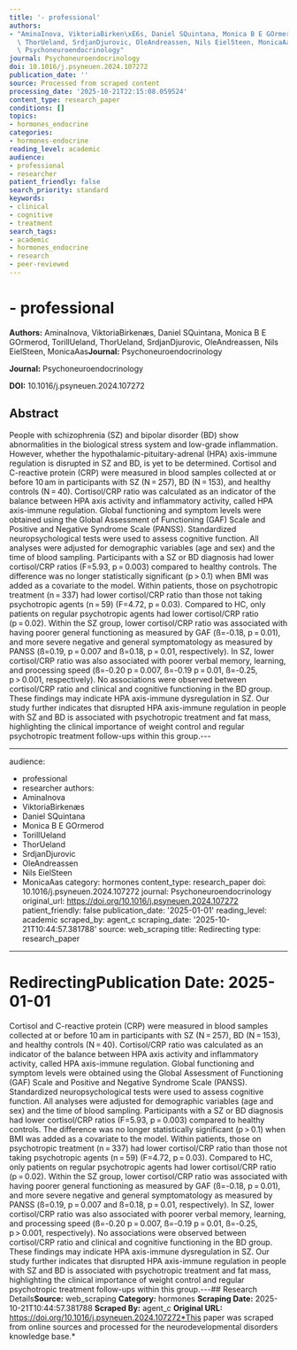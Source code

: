 ```yaml
---
title: '- professional'
authors:
- "AminaInova, ViktoriaBirken\xE6s, Daniel SQuintana, Monica B E GOrmerod, TorillUeland,\
  \ ThorUeland, SrdjanDjurovic, OleAndreassen, Nils EielSteen, MonicaAas**Journal:**\
  \ Psychoneuroendocrinology"
journal: Psychoneuroendocrinology
doi: 10.1016/j.psyneuen.2024.107272
publication_date: ''
source: Processed from scraped content
processing_date: '2025-10-21T22:15:08.059524'
content_type: research_paper
conditions: []
topics:
- hormones_endocrine
categories:
- hormones-endocrine
reading_level: academic
audience:
- professional
- researcher
patient_friendly: false
search_priority: standard
keywords:
- clinical
- cognitive
- treatment
search_tags:
- academic
- hormones_endocrine
- research
- peer-reviewed
---
```


# - professional

**Authors:** AminaInova, ViktoriaBirkenæs, Daniel SQuintana, Monica B E GOrmerod, TorillUeland, ThorUeland, SrdjanDjurovic, OleAndreassen, Nils EielSteen, MonicaAas**Journal:** Psychoneuroendocrinology

**Journal:** Psychoneuroendocrinology

**DOI:** 10.1016/j.psyneuen.2024.107272

## Abstract

People with schizophrenia (SZ) and bipolar disorder (BD) show abnormalities in the biological stress system and low-grade inflammation. However, whether the hypothalamic-pituitary-adrenal (HPA) axis-immune regulation is disrupted in SZ and BD, is yet to be determined.
Cortisol and C-reactive protein (CRP) were measured in blood samples collected at or before 10 am in participants with SZ (N = 257), BD (N = 153), and healthy controls (N = 40). Cortisol/CRP ratio was calculated as an indicator of the balance between HPA axis activity and inflammatory activity, called HPA axis-immune regulation. Global functioning and symptom levels were obtained using the Global Assessment of Functioning (GAF) Scale and Positive and Negative Syndrome Scale (PANSS). Standardized neuropsychological tests were used to assess cognitive function. All analyses were adjusted for demographic variables (age and sex) and the time of blood sampling.
Participants with a SZ or BD diagnosis had lower cortisol/CRP ratios (F=5.93, p = 0.003) compared to healthy controls. The difference was no longer statistically significant (p > 0.1) when BMI was added as a covariate to the model. Within patients, those on psychotropic treatment (n = 337) had lower cortisol/CRP ratio than those not taking psychotropic agents (n = 59) (F=4.72, p = 0.03). Compared to HC, only patients on regular psychotropic agents had lower cortisol/CRP ratio (p = 0.02). Within the SZ group, lower cortisol/CRP ratio was associated with having poorer general functioning as measured by GAF (ß=-0.18, p = 0.01), and more severe negative and general symptomatology as measured by PANSS (ß=0.19, p = 0.007 and ß=0.18, p = 0.01, respectively). In SZ, lower cortisol/CRP ratio was also associated with poorer verbal memory, learning, and processing speed (ß=-0.20 p = 0.007, ß=-0.19 p = 0.01, ß=-0.25, p > 0.001, respectively). No associations were observed between cortisol/CRP ratio and clinical and cognitive functioning in the BD group.
These findings may indicate HPA axis-immune dysregulation in SZ. Our study further indicates that disrupted HPA axis-immune regulation in people with SZ and BD is associated with psychotropic treatment and fat mass, highlighting the clinical importance of weight control and regular psychotropic treatment follow-ups within this group.---

---
audience:
- professional
- researcher
authors:
- AminaInova
- ViktoriaBirkenæs
- Daniel SQuintana
- Monica B E GOrmerod
- TorillUeland
- ThorUeland
- SrdjanDjurovic
- OleAndreassen
- Nils EielSteen
- MonicaAas
category: hormones
content_type: research_paper
doi: 10.1016/j.psyneuen.2024.107272
journal: Psychoneuroendocrinology
original_url: https://doi.org/10.1016/j.psyneuen.2024.107272
patient_friendly: false
publication_date: '2025-01-01'
reading_level: academic
scraped_by: agent_c
scraping_date: '2025-10-21T10:44:57.381788'
source: web_scraping
title: Redirecting
type: research_paper
---
# Redirecting**Publication Date:** 2025-01-01
Cortisol and C-reactive protein (CRP) were measured in blood samples collected at or before 10 am in participants with SZ (N = 257), BD (N = 153), and healthy controls (N = 40). Cortisol/CRP ratio was calculated as an indicator of the balance between HPA axis activity and inflammatory activity, called HPA axis-immune regulation. Global functioning and symptom levels were obtained using the Global Assessment of Functioning (GAF) Scale and Positive and Negative Syndrome Scale (PANSS). Standardized neuropsychological tests were used to assess cognitive function. All analyses were adjusted for demographic variables (age and sex) and the time of blood sampling.
Participants with a SZ or BD diagnosis had lower cortisol/CRP ratios (F=5.93, p = 0.003) compared to healthy controls. The difference was no longer statistically significant (p > 0.1) when BMI was added as a covariate to the model. Within patients, those on psychotropic treatment (n = 337) had lower cortisol/CRP ratio than those not taking psychotropic agents (n = 59) (F=4.72, p = 0.03). Compared to HC, only patients on regular psychotropic agents had lower cortisol/CRP ratio (p = 0.02). Within the SZ group, lower cortisol/CRP ratio was associated with having poorer general functioning as measured by GAF (ß=-0.18, p = 0.01), and more severe negative and general symptomatology as measured by PANSS (ß=0.19, p = 0.007 and ß=0.18, p = 0.01, respectively). In SZ, lower cortisol/CRP ratio was also associated with poorer verbal memory, learning, and processing speed (ß=-0.20 p = 0.007, ß=-0.19 p = 0.01, ß=-0.25, p > 0.001, respectively). No associations were observed between cortisol/CRP ratio and clinical and cognitive functioning in the BD group.
These findings may indicate HPA axis-immune dysregulation in SZ. Our study further indicates that disrupted HPA axis-immune regulation in people with SZ and BD is associated with psychotropic treatment and fat mass, highlighting the clinical importance of weight control and regular psychotropic treatment follow-ups within this group.---## Research Details**Source:** web_scraping
**Category:** hormones
**Scraping Date:** 2025-10-21T10:44:57.381788
**Scraped By:** agent_c
**Original URL:** https://doi.org/10.1016/j.psyneuen.2024.107272*This paper was scraped from online sources and processed for the neurodevelopmental disorders knowledge base.*